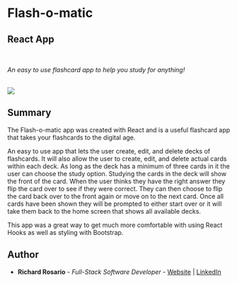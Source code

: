 # Flash-o-matic
## React App

<br>

_An easy to use flashcard app to help you study for anything!_

<br>

<image src="src/ScreenshotFlashCard.png">

## Summary

The Flash-o-matic app was created with React and is a useful flashcard app that takes your flashcards to the digital age.

An easy to use app that lets the user create, edit, and delete decks of flashcards. It will also allow the user to create, edit, and delete actual cards within each deck. As long as the deck has a minimum of three cards in it the user can choose the study option. Studying the cards in the deck will show the front of the card. When the user thinks they have the right answer they flip the card over to see if they were correct. They can then choose to flip the card back over to the front again or move on to the next card. Once all cards have been shown they will be prompted to either start over or it will take them back to the home screen that shows all available decks. 

This app was a great way to get much more comfortable with using React Hooks as well as styling with Bootstrap.

## Author

* **Richard Rosario** - *Full-Stack Software Developer* - [Website](https://richiedevr.github.io/) | [LinkedIn](https://www.linkedin.com/in/richiedevr/)
